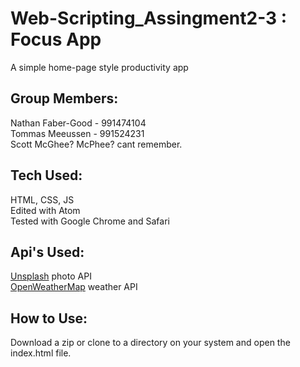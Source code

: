 # Web-Scripting_Assingment2-3 : Focus App

A simple home-page style productivity app
## Group Members:
Nathan Faber-Good - 991474104 <br>
Tommas Meeussen - 991524231 <br>
Scott McGhee? McPhee? cant remember.
## Tech Used:
HTML, CSS, JS <br>
Edited with Atom <br>
Tested with Google Chrome and Safari
## Api's Used:
[Unsplash](https://unsplash.com/developers) photo API <br>
[OpenWeatherMap](https://openweathermap.org) weather API <br>
## How to Use:
Download a zip or clone to a directory on your system and open the index.html file.
